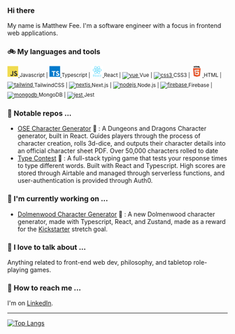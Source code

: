 ### Hi there 

My name is Matthew Fee. I'm a software engineer with a focus in frontend web applications.

### 🚲 My languages and tools

<sub align="left">
  <a
    href="https://developer.mozilla.org/en-US/docs/Web/JavaScript"
    target="_blank"
    rel="noreferrer"
  >
    <img
      src="https://raw.githubusercontent.com/devicons/devicon/master/icons/javascript/javascript-original.svg"
      alt="javascript"
      width="25"
      height="25"
    />
  </a>
 Javascript | 

  <a href="https://www.typescriptlang.org/" target="_blank" rel="noreferrer">
    <img
      src="https://raw.githubusercontent.com/devicons/devicon/master/icons/typescript/typescript-original.svg"
      alt="typescript"
      width="25"
      height="25"
    />
  </a>
Typescript |
<a href="https://reactjs.org/" target="_blank" rel="noreferrer">
    <img
      src="https://raw.githubusercontent.com/devicons/devicon/master/icons/react/react-original-wordmark.svg"
      alt="react"
      width="25"
      height="25"
    />
</a>
React |
<a href="https://vuejs.org/" target="_blank" rel="noreferrer">
    <img
      src="https://upload.wikimedia.org/wikipedia/commons/thumb/9/95/Vue.js_Logo_2.svg/1184px-Vue.js_Logo_2.svg.png"
      alt="vue"
      width="25"
      height="25"
    />
</a>
Vue |
<a href="https://css-tricks.com/" target="_blank" rel="noreferrer">
    <img
      src="https://upload.wikimedia.org/wikipedia/commons/d/d5/CSS3_logo_and_wordmark.svg"
      alt="css3"
      width="25"
      height="25"
    />
</a>
CSS3 |
  <a href="https://www.w3.org/html/" target="_blank" rel="noreferrer">
    <img
      src="https://raw.githubusercontent.com/devicons/devicon/master/icons/html5/html5-original-wordmark.svg"
      alt="html5"
      width="25"
      height="25"
    />
  </a>
HTML |
<br>
  <a href="https://tailwindcss.com/" target="_blank" rel="noreferrer">
    <img
      src="https://upload.wikimedia.org/wikipedia/commons/thumb/d/d5/Tailwind_CSS_Logo.svg/2048px-Tailwind_CSS_Logo.svg.png"
      alt="tailwind"
      width="25"
      height="25"
    />
  </a>
  TailwindCSS |
  <a href="https://nextjs.org/" target="_blank" rel="noreferrer">
    <img
      src="https://d2nir1j4sou8ez.cloudfront.net/wp-content/uploads/2021/12/nextjs-boilerplate-logo.png"
      alt="nextjs"
      width="25"
      height="25"
    />
  </a>
  Next.js |
  <a href="https://nodejs.org" target="_blank" rel="noreferrer">
    <img
      src="https://upload.wikimedia.org/wikipedia/commons/thumb/d/d9/Node.js_logo.svg/1180px-Node.js_logo.svg.png?20170401104355"
      alt="nodejs"
      width="25"
      height="25"
    />
  </a>
    Node.js |

<a href="https://firebase.google.com/" target="_blank" rel="noreferrer">
    <img
      src="https://static.cdnlogo.com/logos/f/48/firebase.svg"
      alt="firebase"
      width="25"
      height="25"
    />
</a>
Firebase |

  <a href="https://www.mongodb.com/" target="_blank" rel="noreferrer">
    <img
      src="https://infinapps.com/wp-content/uploads/2018/10/mongodb-logo.png"
      alt="mongodb"
      width="25"
      height="25"
    />
  </a>
MongoDB |
    
   <a href="https://jestjs.io/" target="_blank" rel="noreferrer">
    <img
      src="https://iconape.com/wp-content/png_logo_vector/jest-logo.png"
      alt="jest"
      width="25"
      height="25"
    />
  </a>
  Jest
    

</sub>


### 🏰 Notable repos ...

- [OSE Character Generator](https://github.com/matthewfee/OSECharacterGenerator) 🐉 : A Dungeons and Dragons Character generator, built in React. Guides players through the process of character creation, rolls 3d-dice, and outputs their character details into an official character sheet PDF. Over 50,000 characters rolled to date
- [Type Contest](https://github.com/matthewfee/typingchallenge) 🐢 : A full-stack typing game that tests your response times to type different words. Built with React and Typescript. High scores are stored through Airtable and managed through serverless functions, and user-authentication is provided through Auth0.

### 🍂 I'm currently working on ...

- [Dolmenwood Character Generator](https://github.com/matthewfee/dolmenwood_character_generator/tree/main) 🍄 : A new Dolmenwood character generator, made with Typescript, React, and Zustand, made as a reward for the [Kickstarter](https://www.kickstarter.com/projects/exaltedfuneral/dolmenwood-tabletop-rpg) stretch goal.

### 🍃 I love to talk about ...

Anything related to front-end web dev, philosophy, and tabletop role-playing games.

### 🐛 How to reach me ...

I'm on [LinkedIn](https://www.linkedin.com/in/matthew-fee-733160140/). 

<!--**matthewfee.matthewfee** is a ✨ _special_ ✨ repository because its `README.md` (this file) appears on your GitHub profile.

Here are some ideas to get you started:

- 🔭 I’m currently working on ...
- 🌱 I’m currently learning ...
- 👯 I’m looking to collaborate on ...
- 🤔 I’m looking for help with ...
- 💬 Ask me about ...
- 📫 How to reach me: ...
- 😄 Pronouns: ...
- ⚡ Fun fact: ...
-->

----

[![Top Langs](https://github-readme-stats.vercel.app/api/top-langs/?username=matthewfee&theme=tokyonight&hide=html,css&layout=compact)](https://github.com/anuraghazra/github-readme-stats)

